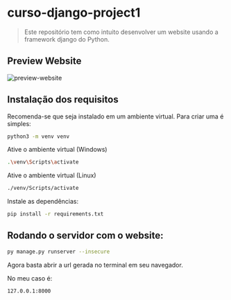 # curso-django-project1
> Este repositório tem como intuito desenvolver um website usando a framework django do Python.

## Preview Website
<img src="https://i.ibb.co/6wCV19y/preview-website.jpg" alt="preview-website">

## Instalação dos requisitos
Recomenda-se que seja instalado em um ambiente virtual. Para criar uma é simples:
```sh
python3 -m venv venv
```

Ative o ambiente virtual (Windows)
```sh
.\venv\Scripts\activate
```

Ative o ambiente virtual (Linux)
```sh
./venv/Scripts/activate
```

Instale as dependências:
```sh
pip install -r requirements.txt
```

## Rodando o servidor com o website:
```sh
py manage.py runserver --insecure
```

Agora basta abrir a url gerada no terminal em seu navegador.

No meu caso é:
```sh
127.0.0.1:8000
```
